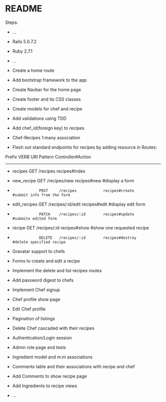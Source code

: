 # README

Steps:

* ...

* Rails 5.0.7.2

* Ruby 2.7.1

* ...

* Create a home route

* Add bootstrap framework to the app

* Create Navbar for the home page

* Create footer and its CSS classes

* Create models for chef and recipe

* Add validations using TDD

* Add chef_id(foreign key) to recipes

* Chef-Recipes 1:many association

* Flesh out standard endpoints for recipes by adding resource in Routes:

Prefix         VERB     URI Pattern         Controller#Action
------         ----     -----------         -----------------
*  recipes        GET      /recipes            recipes#index
*  new_recipe     GET      /recipes/new        recipes#new         #display a form
*                 POST     /recipes            recipes#create      #submit info from the form
*  edit_recipes   GET      /recipes/:id/edit   recipes#edit        #display edit form
*                 PATCH    /recipes/:id        recipes#update      #submite edited form
*  recipe         GET      /recipes/:id        recipes#show        #show one requested recipe
*                 DELETE   /recipes/:id        recipes#destroy     #delete specified recipe

* Gravatar support to chefs

* Forms to create and edit a recipe

* Implement the delete and list recipes routes

* Add password digest to chefs

* Implement Chef signup

* Chef profile show page

* Edit Chef profile

* Pagination of listings

* Delete Chef cascaded with their recipes

* Authentication/Login session

* Admin role page and tests

* Ingredient model and m:m associations

* Comments table and their associations with recipe and chef

* Add Comments to show recipe page

* Add Ingredients to recipe views

* ...
